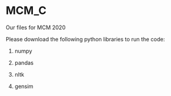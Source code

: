 # MCM_C

Our files for MCM 2020

Please download the following python libraries to run the code:

1. numpy

2. pandas

3. nltk

4. gensim
